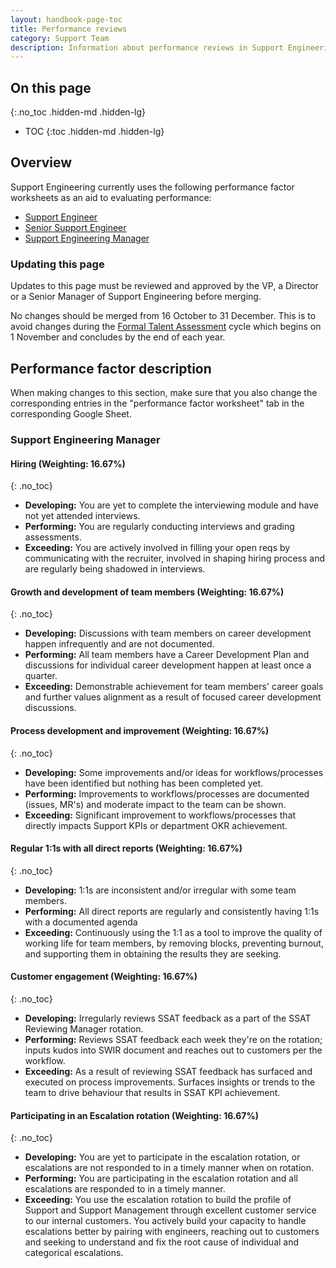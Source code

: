 ```yaml
---
layout: handbook-page-toc
title: Performance reviews
category: Support Team
description: Information about performance reviews in Support Engineering
---
```


## On this page
{:.no_toc .hidden-md .hidden-lg}

- TOC
{:toc .hidden-md .hidden-lg}

## Overview

Support Engineering currently uses the following performance factor worksheets
as an aid to evaluating performance:

- [Support Engineer](https://docs.google.com/spreadsheets/d/1xgP0BVierRfWYlnzR33KfeVNSq2oLTBezMlNYT0NM58/edit#gid=395345394)
- [Senior Support Engineer](https://docs.google.com/spreadsheets/d/166OuQVtUchuNrJb3EJgAljkMWJufYQdvgu_NDGnRptU/edit#gid=395345394)
- [Support Engineering Manager](https://docs.google.com/spreadsheets/d/1vofiuOdUGtK0URS3xtF4kFO03vC0GI4c8YnInzNWgW4/edit#gid=1494273631)

### Updating this page

Updates to this page must be reviewed and approved by the VP, a Director or a
Senior Manager of Support Engineering before merging.

No changes should be merged from 16 October to 31 December. This is to avoid
changes during the [Formal Talent Assessment](/handbook/people-group/talent-assessment/#timeline)
cycle which begins on 1 November and concludes by the end of each year.

## Performance factor description

When making changes to this section, make sure that you also change the
corresponding entries in the "performance factor worksheet" tab in the
corresponding Google Sheet.

### Support Engineering Manager

#### Hiring (Weighting: 16.67%)
{: .no_toc}

- **Developing:** You are yet to complete the interviewing module and have not
  yet attended interviews.
- **Performing:** You are regularly conducting interviews and grading assessments.
- **Exceeding:** You are actively involved in filling your open reqs by
  communicating with the recruiter, involved in shaping hiring process and are
  regularly being shadowed in interviews.

#### Growth and development of team members (Weighting: 16.67%)
{: .no_toc}

- **Developing:** Discussions with team members on career development happen
  infrequently and are not documented.
- **Performing:** All team members have a Career Development Plan and
  discussions for individual career development happen at least once a quarter.
- **Exceeding:** Demonstrable achievement for team members' career goals and
  further values alignment as a result of focused career development discussions.

#### Process development and improvement (Weighting: 16.67%)
{: .no_toc}

- **Developing:** Some improvements and/or ideas for workflows/processes have
  been identified but nothing has been completed yet.
- **Performing:** Improvements to workflows/processes are documented (issues,
  MR's) and moderate impact to the team can be shown.
- **Exceeding:** Significant improvement to workflows/processes that directly
  impacts Support KPIs or department OKR achievement.

#### Regular 1:1s with all direct reports (Weighting: 16.67%)
{: .no_toc}

- **Developing:** 1:1s are inconsistent and/or irregular with some team members.
- **Performing:** All direct reports are regularly and consistently having 1:1s
  with a documented agenda
- **Exceeding:** Continuously using the 1:1 as a tool to improve the quality of
  working life for team members, by removing blocks, preventing burnout, and
  supporting them in obtaining the results they are seeking.

#### Customer engagement (Weighting: 16.67%)
{: .no_toc}

- **Developing:** Irregularly reviews SSAT feedback as a part of the SSAT
  Reviewing Manager rotation.
- **Performing:** Reviews SSAT feedback each week they're on the rotation;
  inputs kudos into SWIR document and reaches out to customers per the workflow.
- **Exceeding:** As a result of reviewing SSAT feedback has surfaced and
  executed on process improvements. Surfaces insights or trends to the team to
  drive behaviour that results in SSAT KPI achievement.

#### Participating in an Escalation rotation (Weighting: 16.67%)
{: .no_toc}

- **Developing:** You are yet to participate in the escalation rotation, or
  escalations are not responded to in a timely manner when on rotation.
- **Performing:** You are participating in the escalation rotation and all
  escalations are responded to in a timely manner.
- **Exceeding:** You use the escalation rotation to build the profile of Support
  and Support Management through excellent customer service to our internal
  customers. You actively build your capacity to handle escalations better by
  pairing with engineers, reaching out to customers and seeking to understand
  and fix the root cause of individual and categorical escalations.

